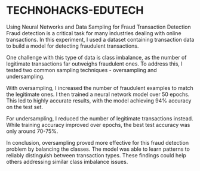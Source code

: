 # TECHNOHACKS-EDUTECH


Using Neural Networks and Data Sampling for Fraud Transaction Detection
Fraud detection is a critical task for many industries dealing with online transactions. In this experiment, I used a dataset containing transaction data to build a model for detecting fraudulent transactions.

One challenge with this type of data is class imbalance, as the number of legitimate transactions far outweighs fraudulent ones. To address this, I tested two common sampling techniques - oversampling and undersampling.

With oversampling, I increased the number of fraudulent examples to match the legitimate ones. I then trained a neural network model over 50 epochs. This led to highly accurate results, with the model achieving 94% accuracy on the test set.

For undersampling, I reduced the number of legitimate transactions instead. While training accuracy improved over epochs, the best test accuracy was only around 70-75%.

In conclusion, oversampling proved more effective for this fraud detection problem by balancing the classes. The model was able to learn patterns to reliably distinguish between transaction types. These findings could help others addressing similar class imbalance issues.

